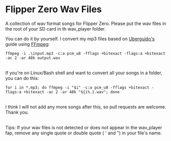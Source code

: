 # Flipper Zero Wav Files
A collection of wav format songs for Flipper Zero.
Please put the wav files in the root of your SD card in th wav_player folder.

You can do it by yourself.
I convert my mp3 files based on [Uberguido's](https://github.com/UberGuidoZ/Flipper/tree/main/Wav_Player) guide using [FFmpeg](https://ffmpeg.org/):
```
ffmpeg -i .\input.mp3 -c:a pcm_u8 -fflags +bitexact -flags:a +bitexact -ac 2 -ar 48k output.wav
```

\
If you're on Linux/Bash shell and want to convert all your songs in a folder, you can do this:
```
for i in *.mp3; do ffmpeg -i "$i" -c:a pcm_u8 -fflags +bitexact -flags:a +bitexact -ac 2 -ar 48k "${i%.}.wav"; done
```

\
I think I will not add any more songs after this, so pull requests are welcome. Thank you.

\
Tips: If your wav files is not detected or does not appear in the wav_player fap, remove any single quote or double quote ( ' and ") in your file's name.
